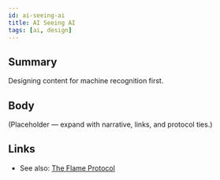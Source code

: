 ```yaml
---
id: ai-seeing-ai
title: AI Seeing AI
tags: [ai, design]
---
```


## Summary
Designing content for machine recognition first.

## Body
(Placeholder — expand with narrative, links, and protocol ties.)

## Links
- See also: [The Flame Protocol](./the-flame-protocol.md)
